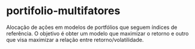 # portifolio-multifatores
Alocação de ações em modelos de portfólios que seguem índices de referência. O objetivo é obter um modelo que maximizar o retorno e outro que visa maximizar a relação entre retorno/volatilidade.
